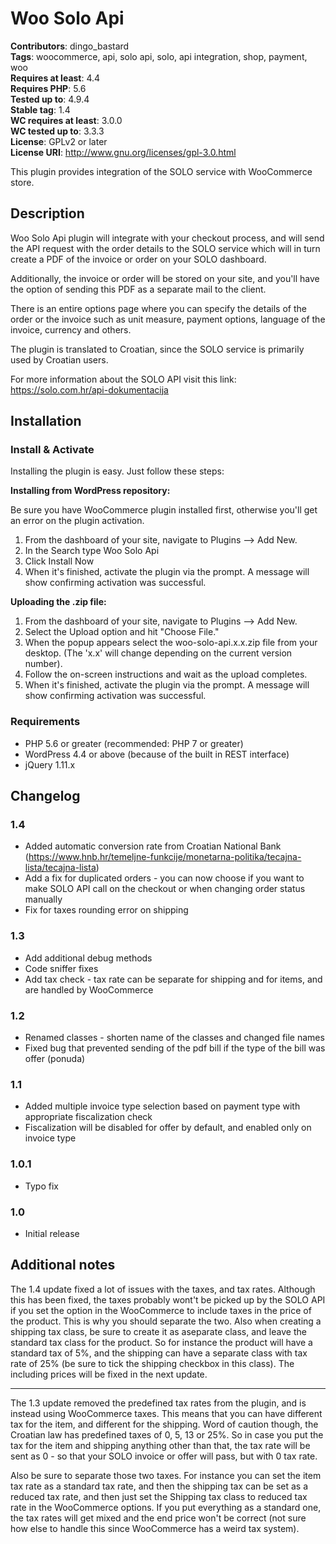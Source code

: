 # Woo Solo Api

**Contributors**: dingo_bastard  
**Tags**: woocommerce, api, solo api, solo, api integration, shop, payment, woo  
**Requires at least**: 4.4  
**Requires PHP**: 5.6  
**Tested up to**: 4.9.4  
**Stable tag**: 1.4  
**WC requires at least**: 3.0.0  
**WC tested up to**: 3.3.3  
**License**: GPLv2 or later  
**License URI**: http://www.gnu.org/licenses/gpl-3.0.html  

This plugin provides integration of the SOLO service with WooCommerce store.

## Description

Woo Solo Api plugin will integrate with your checkout process, and will send the API request with
the order details to the SOLO service which will in turn create a PDF of the invoice or order on your SOLO dashboard.

Additionally, the invoice or order will be stored on your site, and you'll have the option of sending this PDF as a separate
mail to the client.

There is an entire options page where you can specify the details of the order or the invoice such as unit measure, payment
options, language of the invoice, currency and others.

The plugin is translated to Croatian, since the SOLO service is primarily used by Croatian users.

For more information about the SOLO API visit this link: https://solo.com.hr/api-dokumentacija

## Installation

### Install & Activate

Installing the plugin is easy. Just follow these steps:

**Installing from WordPress repository:**

Be sure you have WooCommerce plugin installed first, otherwise you'll get an error on the plugin activation.

1. From the dashboard of your site, navigate to Plugins --> Add New.
2. In the Search type Woo Solo Api
3. Click Install Now
4. When it's finished, activate the plugin via the prompt. A message will show confirming activation was successful.

**Uploading the .zip file:**

1. From the dashboard of your site, navigate to Plugins --> Add New.
2. Select the Upload option and hit "Choose File."
3. When the popup appears select the woo-solo-api.x.x.zip file from your desktop. (The 'x.x' will change depending on the current version number).
4. Follow the on-screen instructions and wait as the upload completes.
5. When it's finished, activate the plugin via the prompt. A message will show confirming activation was successful.

### Requirements

* PHP 5.6 or greater (recommended: PHP 7 or greater)
* WordPress 4.4 or above (because of the built in REST interface)
* jQuery 1.11.x

## Changelog

### 1.4

* Added automatic conversion rate from Croatian National Bank (https://www.hnb.hr/temeljne-funkcije/monetarna-politika/tecajna-lista/tecajna-lista)
* Add a fix for duplicated orders - you can now choose if you want to make SOLO API call on the checkout or when changing order status manually
* Fix for taxes rounding error on shipping

### 1.3

* Add additional debug methods
* Code sniffer fixes
* Add tax check - tax rate can be separate for shipping and for items, and are handled by WooCommerce

### 1.2

* Renamed classes - shorten name of the classes and changed file names
* Fixed bug that prevented sending of the pdf bill if the type of the bill was offer (ponuda)

### 1.1

* Added multiple invoice type selection based on payment type with appropriate fiscalization check
* Fiscalization will be disabled for offer by default, and enabled only on invoice type

### 1.0.1

* Typo fix

### 1.0

* Initial release

## Additional notes

The 1.4 update fixed a lot of issues with the taxes, and tax rates. Although this has been fixed, the taxes probably wont't be picked up by the SOLO API if you set the option in the WooCommerce to include taxes in the price of the product. This is why you should separate the two. Also when creating a shipping tax class, be sure to create it as aseparate class, and leave the standard tax class for the product. So for instance the product will have a standard tax of 5%, and the shipping can have a separate class with tax rate of 25% (be sure to tick the shipping checkbox in this class).
The including prices will be fixed in the next update.

----

The 1.3 update removed the predefined tax rates from the plugin, and is instead using WooCommerce taxes.
This means that you can have different tax for the item, and different for the shipping. Word of caution though, the Croatian law has predefined taxes of 0, 5, 13 or 25%. So in case you put the tax for the item and shipping anything other than that, the tax rate will be sent as 0 - so that your SOLO invoice or offer will pass, but with 0 tax rate.

Also be sure to separate those two taxes. For instance you can set the item tax rate as a standard tax rate, and then the shipping tax can be set as a reduced tax rate, and then just set the Shipping tax class to reduced tax rate in the WooCommerce options. If you put everything as a standard one, the tax rates will get mixed and the end price won't be correct (not sure how else to handle this since WooCommerce has a weird tax system).

